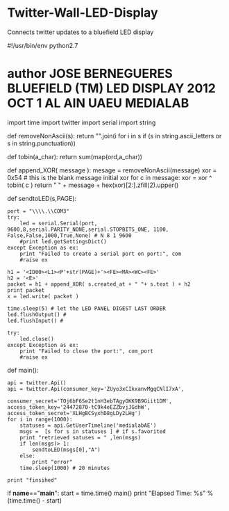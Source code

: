 Twitter-Wall-LED-Display
========================

Connects twitter updates to a bluefield LED display


#!/usr/bin/env python2.7

# author JOSE BERNEGUERES BLUEFIELD (TM) LED DISPLAY 2012 OCT 1 AL AIN UAEU MEDIALAB

import time
import twitter
import serial
import string

def removeNonAscii(s): return "".join(i for i in s if (s in string.ascii_letters or s in string.punctuation))

def tobin(a_char):
    return sum(map(ord,a_char))

def append_XOR( message ):
    mesage = removeNonAscii(message)
    xor = 0x54  # this is the blank message initial xor
    for c in message:
        xor = xor ^ tobin( c )
    return  " " + message + hex(xor)[2:].zfill(2).upper()

def sendtoLED(s,PAGE):

    port = "\\\\.\\COM3"
    try:
        led = serial.Serial(port, 9600,8,serial.PARITY_NONE,serial.STOPBITS_ONE, 1100, False,False,1000,True,None) # N 8 1 9600
        #print led.getSettingsDict()
    except Exception as ex:
        print "Failed to create a serial port on port:", com
        #raise ex

    h1 = '<ID00><L1><P'+str(PAGE)+'><FE><MA><WC><FE>'
    h2 = '<E>'
    packet = h1 + append_XOR( s.created_at + " "+ s.text ) + h2
    print packet
    x = led.write( packet )

    time.sleep(5) # let the LED PANEL DIGEST LAST ORDER
    led.flushOutput() #
    led.flushInput() #

    try:
        led.close()
    except Exception as ex:
        print "Failed to close the port:", com_port
        #raise ex


def main():
    
    api = twitter.Api()
    api = twitter.Api(consumer_key='ZUyo3xCIkxanvMgqCNlI7xA',
                          consumer_secret='TOj6bF6Se2t1nH3ebTAgyOKK9B9Giit1DM', access_token_key='24472870-tC9k4eEZZbvjJGdhW', access_token_secret='XLHgBCSyxhD8gLDy2LHg')
    for i in range(1000):
        statuses = api.GetUserTimeline('medialabAE')
        msgs =  [s for s in statuses ] # if s.favorited
        print "retrieved satuses = " ,len(msgs)
        if len(msgs)> 1:
            sendtoLED(msgs[0],"A")
        else:
            print "error"
        time.sleep(1000) # 20 minutes

    print "finsihed"


if __name__=="__main__":
    start = time.time()
    main()
    print "Elapsed Time: %s" % (time.time() - start)
